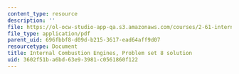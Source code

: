 ```yaml
---
content_type: resource
description: ''
file: https://ol-ocw-studio-app-qa.s3.amazonaws.com/courses/2-61-internal-combustion-engines-spring-2017/3602f51ba6bd63e93981c0561860f122_MIT2_61S17_ps8_soln.pdf
file_type: application/pdf
parent_uid: 696fbbf8-d09d-b215-3617-ead64aff9d07
resourcetype: Document
title: Internal Combustion Engines, Problem set 8 solution
uid: 3602f51b-a6bd-63e9-3981-c0561860f122
---
```

